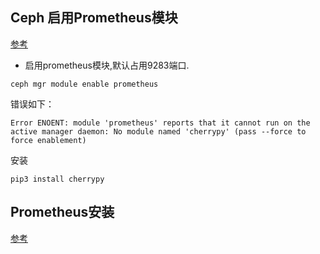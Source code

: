 ## Ceph 启用Prometheus模块
[参考](https://www.zze.xyz/archives/ceph-monitor.html)

- 启用prometheus模块,默认占用9283端口.
```shell
ceph mgr module enable prometheus
```
错误如下：
```shell
Error ENOENT: module 'prometheus' reports that it cannot run on the active manager daemon: No module named 'cherrypy' (pass --force to force enablement)
```
安装
```shell
pip3 install cherrypy
```

## Prometheus安装

[参考](https://www.zze.xyz/archives/prometheus-1-quick-install.html)
